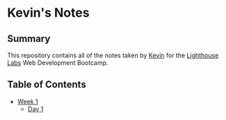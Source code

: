 # Kevin's Notes

## Summary

This repository contains all of the notes taken by [Kevin](https://github.com/kyoo95) for the [Lighthouse Labs](https://www.lighthouselabs.ca/) Web Development Bootcamp.

## Table of Contents

* [Week 1](/Week_1)
  * [Day 1](/Week_1/Day_1)
